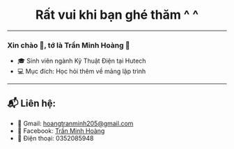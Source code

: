 
<h1 align="center">Rất vui khi bạn ghé thăm ^ ^</h1>

---

### Xin chào 👋, tớ là **Trần Minh Hoàng** 👋

- 🎓 Sinh viên ngành Kỹ Thuật Điện tại Hutech
- 💻 Mục đích: Học hỏi thêm về mảng lập trình
---
## 📬 Liên hệ:
- 📧 Gmail: [hoangtranminh205@gmail.com](mailto:hoangtrannminh205@gmail.com)
- 💬 Facebook: [Trần Minh Hoàng](https://facebook.com/hoangtranminh205)
- 📱 Điện thoại: 0352085948
